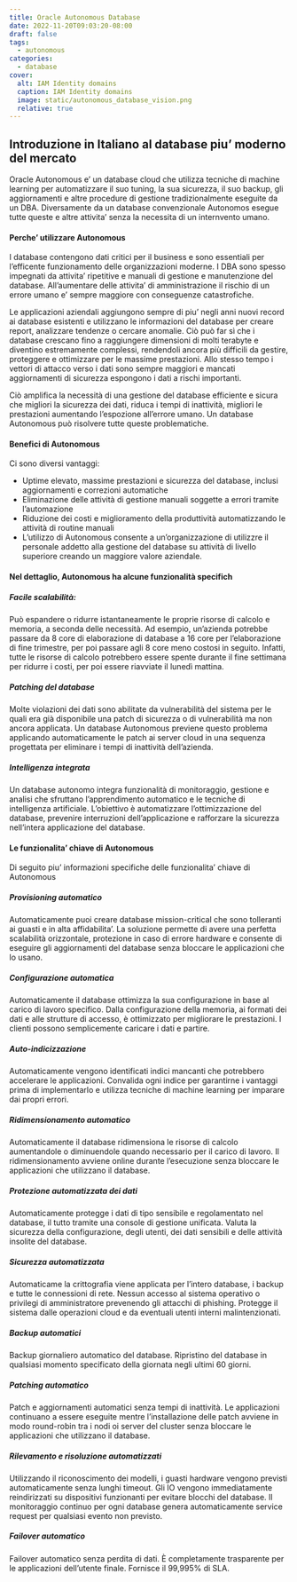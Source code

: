 ```yaml
---
title: Oracle Autonomous Database
date: 2022-11-20T09:03:20-08:00
draft: false
tags:
  - autonomous
categories:
  - database
cover:
  alt: IAM Identity domains
  caption: IAM Identity domains
  image: static/autonomous_database_vision.png
  relative: true
---
```


## Introduzione in Italiano al database piu’ moderno del mercato

Oracle Autonomous e’ un database cloud che utilizza tecniche di machine learning per automatizzare il suo tuning, la sua sicurezza, il suo backup, gli aggiornamenti e altre procedure di gestione tradizionalmente eseguite da un DBA. Diversamente da un database convenzionale Autonomos esegue tutte queste e altre attivita’ senza la necessita di un internvento umano.

#### Perche’ utilizzare Autonomous

I database contengono dati critici per il business e sono essentiali per l’efficente funzionamento delle organizzazioni moderne. I DBA sono spesso impegnati da attivita’ ripetitive e manuali di gestione e manutenzione del database. All’aumentare delle attivita’ di amministrazione il rischio di un errore umano e’ sempre maggiore con conseguenze catastrofiche.

Le applicazioni aziendali aggiungono sempre di piu’ negli anni nuovi record ai database esistenti e utilizzano le informazioni del database per creare report, analizzare tendenze o cercare anomalie. Ciò può far sì che i database crescano fino a raggiungere dimensioni di molti terabyte e diventino estremamente complessi, rendendoli ancora più difficili da gestire, proteggere e ottimizzare per le massime prestazioni. Allo stesso tempo i vettori di attacco verso i dati sono sempre maggiori e mancati aggiornamenti di sicurezza espongono i dati a rischi importanti.

Ciò amplifica la necessità di una gestione del database efficiente e sicura che migliori la sicurezza dei dati, riduca i tempi di inattività, migliori le prestazioni aumentando l’espozione all’errore umano. Un database Autonomous può risolvere tutte queste problematiche.

#### Benefici di Autonomous

Ci sono diversi vantaggi:

- Uptime elevato, massime prestazioni e sicurezza del database, inclusi aggiornamenti e correzioni automatiche
- Eliminazione delle attività di gestione manuali soggette a errori tramite l’automazione
- Riduzione dei costi e miglioramento della produttività automatizzando le attività di routine manuali
- L’utilizzo di Autonomous consente a un’organizzazione di utilizzre il personale addetto alla gestione del database su attività di livello superiore creando un maggiore valore aziendale.

#### Nel dettaglio, Autonomous ha alcune funzionalità specifich

##### Facile scalabilità:

Può espandere o ridurre istantaneamente le proprie risorse di calcolo e memoria, a seconda delle necessità. Ad esempio, un’azienda potrebbe passare da 8 core di elaborazione di database a 16 core per l’elaborazione di fine trimestre, per poi passare agli 8 core meno costosi in seguito. Infatti, tutte le risorse di calcolo potrebbero essere spente durante il fine settimana per ridurre i costi, per poi essere riavviate il lunedì mattina.

##### Patching del database

Molte violazioni dei dati sono abilitate da vulnerabilità del sistema per le quali era già disponibile una patch di sicurezza o di vulnerabilità ma non ancora applicata. Un database Autonomous previene questo problema applicando automaticamente le patch ai server cloud in una sequenza progettata per eliminare i tempi di inattività dell’azienda.

##### Intelligenza integrata

Un database autonomo integra funzionalità di monitoraggio, gestione e analisi che sfruttano l’apprendimento automatico e le tecniche di intelligenza artificiale. L’obiettivo è automatizzare l’ottimizzazione del database, prevenire interruzioni dell’applicazione e rafforzare la sicurezza nell’intera applicazione del database.

#### Le funzionalita’ chiave di Autonomous

Di seguito piu’ informazioni specifiche delle funzionalita’ chiave di Autonomous

##### Provisioning automatico

Automaticamente puoi creare database mission-critical che sono tolleranti ai guasti e in alta affidabilita’. La soluzione permette di avere una perfetta scalabilità orizzontale, protezione in caso di errore hardware e consente di eseguire gli aggiornamenti del database senza bloccare le applicazioni che lo usano.

##### Configurazione automatica

Automaticamente il database ottimizza la sua configurazione in base al carico di lavoro specifico. Dalla configurazione della memoria, ai formati dei dati e alle strutture di accesso, è ottimizzato per migliorare le prestazioni. I clienti possono semplicemente caricare i dati e partire.

##### Auto-indicizzazione

Automaticamente vengono identificati indici mancanti che potrebbero accelerare le applicazioni. Convalida ogni indice per garantirne i vantaggi prima di implementarlo e utilizza tecniche di machine learning per imparare dai propri errori.

##### Ridimensionamento automatico

Automaticamente il database ridimensiona le risorse di calcolo aumentandole o diminuendole quando necessario per il carico di lavoro. Il ridimensionamento avviene online durante l’esecuzione senza bloccare le applicazioni che utilizzano il database.

##### Protezione automatizzata dei dati

Automaticamente protegge i dati di tipo sensibile e regolamentato nel database, il tutto tramite una console di gestione unificata. Valuta la sicurezza della configurazione, degli utenti, dei dati sensibili e delle attività insolite del database.

##### Sicurezza automatizzata

Automaticame la crittografia viene applicata per l’intero database, i backup e tutte le connessioni di rete. Nessun accesso al sistema operativo o privilegi di amministratore prevenendo gli attacchi di phishing. Protegge il sistema dalle operazioni cloud e da eventuali utenti interni malintenzionati.

##### Backup automatici

Backup giornaliero automatico del database. Ripristino del database in qualsiasi momento specificato della giornata negli ultimi 60 giorni.

##### Patching automatico

Patch e aggiornamenti automatici senza tempi di inattività. Le applicazioni continuano a essere eseguite mentre l’installazione delle patch avviene in modo round-robin tra i nodi oi server del cluster senza bloccare le applicazioni che utilizzano il database.

##### Rilevamento e risoluzione automatizzati

Utilizzando il riconoscimento dei modelli, i guasti hardware vengono previsti automaticamente senza lunghi timeout. Gli IO vengono immediatamente reindirizzati su dispositivi funzionanti per evitare blocchi del database. Il monitoraggio continuo per ogni database genera automaticamente service request per qualsiasi evento non previsto.

##### Failover automatico

Failover automatico senza perdita di dati. È completamente trasparente per le applicazioni dell’utente finale. Fornisce il 99,995% di SLA.
